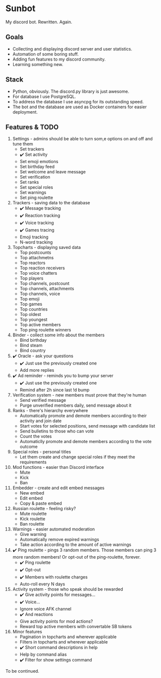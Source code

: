 # Sunbot

My discord bot. Rewritten. Again.

## Goals

- Collecting and displaying discord server and user statistics. 
- Automation of some boring stuff.
- Adding fun features to my discord community.
- Learning something new.

## Stack

- Python, obviously. The discord.py library is just awesome.
- For database I use PostgreSQL. 
- To address the database I use asyncpg for its outstanding speed.
- The bot and the database are used as Docker containers for easier deployment.

## Features & TODO

1. Settings - admins should be able to turn som,e options on and off and tune them
    - Set trackers
    - ✔️ Set activity
    - Set emoji emotions
    - Set birthday feed
    - Set welcome and leave message
    - Set verification
    - Set ranks
    - Set special roles
    - Set warnings
    - Set ping roulette
2. Trackers - saving data to the database
    - ✔️ Message tracking
    - ✔️ Reaction tracking
    - ✔️ Voice tracking
    - ✔️ Games tracing
    - Emoji tracking
    - N-word tracking
3. Topcharts - displaying saved data
    - Top postcounts
    - Top attachmetns
    - Top reactors
    - Top reaction receivers
    - Top voice chatters
    - Top players
    - Top channels, postcount
    - Top channels, attachments
    - Top channels, voice
    - Top emoji
    - Top games
    - Top countries
    - Top oldest
    - Top youngest
    - Top active members
    - Top ping roulette winners
4. Binder - collect some info about the members
    - Bind birthday
    - Bind steam
    - Bind country
5. ✔️ Oracle - ask your questions
    - ✔️ Just use the previously created one
    - Add more replies
6. ✔️ Ad reminder - reminds you to bump your server
    - ✔️ Just use the previously created one
    - Remind after 2h since last !d bump
7. Verification system - new members must prove that they're human
    - Send verified message
    - Purge unverified members daily, send message about it
8. Ranks - there's hierarchy everywhere
    - Automatically promote and demote members according to their activity and join date
    - Start votes for selected positions, send  message with candidate list
    - Send bulletins to those who can vote
    - Count the votes
    - Automaticlly promote and demote members according to the vote outcome
9. Special roles - personal titles
    - Let them create and change special roles if they meet the requirements
10. Mod functions - easier than Discord interface
    - Mute
    - Kick
    - Ban
11. Embedder - create and edit embed messages
    - New embed
    - Edit embed
    - Copy & paste embed
12. Russian roulette - feeling risky? 
    - Mute roulette
    - Kick roulette
    - Ban roulette
13. Warnings - easier automated moderation
    - Give warning
    - Automatically remove expired warnings
    - Take action according to the amount of active warnings
14. ✔️ Ping roulette - pings 3 random members. Those members can ping 3 more random members! Or opt-out of the ping-roulette, forever.
    - ✔️ Ping roulette
    - ✔️ Opt-out
    - ✔️ Members with roulette charges
    - Auto-roll every N days
15. Activity system - those who speak should be rewarded
    - ✔️ Give activity points for messages...
    - ✔️ Voice...
    - Ignore voice AFK channel
    - ✔️ And reactions
    - Give activity points for mod actions?
    - Reward top active members with convertable SB tokens
777. Minor features
        - Pagination in topcharts and wherever applicable
        - Filters in topcharts and wherever applicable
        - ✔️ Short command descriptions in help
        - Help by command alias
        - ✔️ Filter for show settings command
        
    
To be continued.

